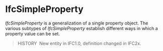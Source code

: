 IfcSimpleProperty
=================

_IfcSimpleProperty_ is a generalization of a single property object. The various subtypes of _IfcSimpleProperty_ establish different ways in which a property value can be set.

> HISTORY&nbsp; New entity in IFC1.0, definition changed in IFC2x.
